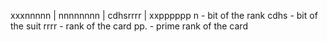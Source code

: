 xxxnnnnn | nnnnnnnn | cdhsrrrr | xxpppppp
n - bit of the rank
cdhs - bit of the suit
rrrr - rank of the card 
pp. - prime rank of the card